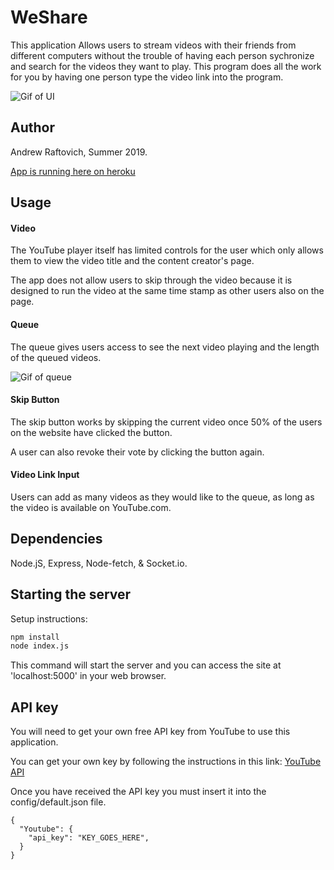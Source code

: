 # WeShare

This application Allows users to stream videos with their friends from different computers without the trouble of having each person sychronize 
and search for the videos they want to play. This program does all the 
work for you by having one person type the video link into the program.

![Gif of UI](https://github.com/Kalatco/YouTubeMultiPlay/blob/master/gif1.gif)

## Author

Andrew Raftovich, Summer 2019.

[App is running here on heroku](https://youtube-we-share.herokuapp.com/)

## Usage

#### Video
The YouTube player itself has limited controls for the user 
which only allows them to view the video title and the content 
creator's page.

The app does not allow users to skip through the video because 
it is designed to run the video at the same time stamp as other 
users also on the page.

#### Queue
The queue gives users access to see the next video playing and
the length of the queued videos.

![Gif of queue](https://github.com/Kalatco/YouTubeMultiPlay/blob/master/gif2.gif)

#### Skip Button
The skip button works by skipping the current video once 50% 
of the users on the website have clicked the button. 

A user can also revoke their vote by clicking the button again.

#### Video Link Input
Users can add as many videos as they would like to the queue, as 
long as the video is available on YouTube.com.

## Dependencies

Node.jS, Express, Node-fetch, & Socket.io.

## Starting the server

Setup instructions:
```bash
npm install
node index.js
```
This command will start the server and you can access the site at 'localhost:5000' in your web browser.

## API key

You will need to get your own free API key from YouTube to use this
application.

You can get your own key by following the instructions in this link:
[YouTube API](https://developers.google.com/youtube/v3/getting-started)

Once you have received the API key you must insert it into the config/default.json file.
```
{
  "Youtube": {
    "api_key": "KEY_GOES_HERE",
  }
}
````


